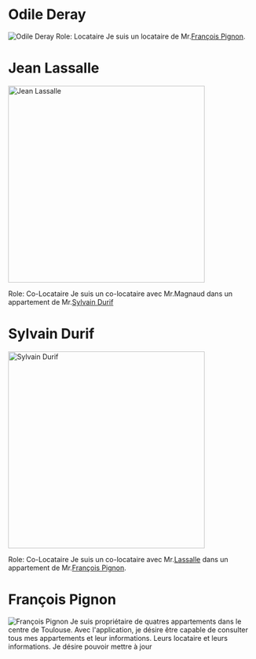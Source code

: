 # Odile Deray

![Odile Deray](src/Odile.png)
Role: Locataire
Je suis un locataire de Mr.[François Pignon](#françois-pignon).


# Jean Lassalle

<img src="./src/Jean.jpg" alt="Jean Lassalle" width="400"/>

Role: Co-Locataire
Je suis un co-locataire avec Mr.Magnaud dans un appartement de Mr.[Sylvain Durif](#sylvain-durif)


# Sylvain Durif

<img src="./src/Sylvain.jpg" alt="Sylvain Durif" height="400"/>

Role: Co-Locataire
Je suis un co-locataire avec Mr.[Lassalle](#jean-lassalle) dans un appartement de Mr.[François Pignon](#françois-pignon).


# François Pignon

![François Pignon](src/François.png)
Je suis propriétaire de quatres appartements dans le centre de Toulouse.
Avec l'application, je désire être capable de consulter tous mes appartements et leur informations. Leurs locataire et leurs informations.
Je désire pouvoir mettre à jour
